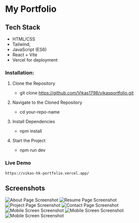 # My Portfolio

## Tech Stack
- HTML/CSS
- Tailwind,
- JavaScript (ES6)
- React + Vite
- Vercel for deployment

### Installation:
1. Clone the Repository
    - git clone https://github.com/Vikas1798/vikasportfolio.git

2. Navigate to the Cloned Repository
    - cd your-repo-name

3. Install Dependencies
    - npm install

4. Start the Project
    - npm run dev

### Live Demo
    https://vikas-hk-portfolio.vercel.app/

## Screenshots
![About Page Screenshot](https://github.com/Vikas1798/My-Portfolio-App/blob/main/src/Assets/ProjectImages/1.png)
![Resume Page Screenshot](https://github.com/Vikas1798/My-Portfolio-App/blob/main/src/Assets/ProjectImages/2.png)
![Project Page Screenshot ](https://github.com/Vikas1798/My-Portfolio-App/blob/main/src/Assets/ProjectImages/3.png)
![Contact Page Screenshot](https://github.com/Vikas1798/My-Portfolio-App/blob/main/src/Assets/ProjectImages/4.png)
![Mobile Screen Screenshot](https://github.com/Vikas1798/My-Portfolio-App/blob/main/src/Assets/ProjectImages/5.png)
![Mobile Screen Screenshot](https://github.com/Vikas1798/My-Portfolio-App/blob/main/src/Assets/ProjectImages/6.png)
![Mobile Screen Screenshot](https://github.com/Vikas1798/My-Portfolio-App/blob/main/src/Assets/ProjectImages/7.png)


